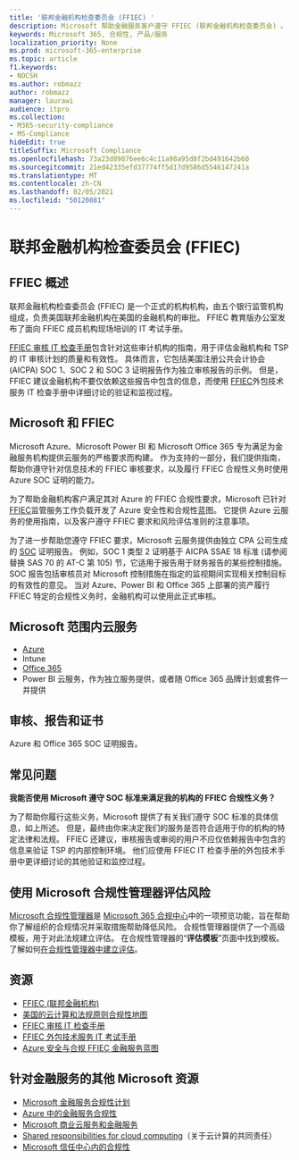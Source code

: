 ```yaml
---
title: '联邦金融机构检查委员会 (FFIEC) '
description: Microsoft 帮助金融服务客户遵守 FFIEC (联邦金融机构检查委员会) 。
keywords: Microsoft 365, 合规性, 产品/服务
localization_priority: None
ms.prod: microsoft-365-enterprise
ms.topic: article
f1.keywords:
- NOCSH
ms.author: robmazz
author: robmazz
manager: laurawi
audience: itpro
ms.collection:
- M365-security-compliance
- MS-Compliance
hideEdit: true
titleSuffix: Microsoft Compliance
ms.openlocfilehash: 73a23d89876ee6c4c11a98a95d8f2bd491642b60
ms.sourcegitcommit: 21ed42335efd37774ff5d17d9586d5546147241a
ms.translationtype: MT
ms.contentlocale: zh-CN
ms.lasthandoff: 02/05/2021
ms.locfileid: "50120881"
---
```

# <a name="federal-financial-institutions-examination-council-ffiec"></a>联邦金融机构检查委员会 (FFIEC) 

## <a name="ffiec-overview"></a>FFIEC 概述

联邦金融机构检查委员会 (FFIEC) 是一个正式的机构机构，由五个银行监管机构组成，负责美国联邦金融机构在美国的金融机构的审批。 FFIEC 教育版办公室发布了面向 FFIEC 成员机构现场培训的 IT 考试手册。

[FFIEC 审核 IT 检查手册](https://ithandbook.ffiec.gov/it-booklets/audit.aspx)包含针对这些审计机构的指南，用于评估金融机构和 TSP 的 IT 审核计划的质量和有效性。 具体而言，它包括美国注册公共会计协会 (AICPA) SOC 1、SOC 2 和 SOC 3 证明报告作为独立审核报告的示例。 但是，FFIEC 建议金融机构不要仅依赖这些报告中包含的信息，而使用 [FFIEC](https://ithandbook.ffiec.gov/it-booklets/outsourcing-technology-services.aspx)外包技术服务 IT 检查手册中详细讨论的验证和监视过程。

## <a name="microsoft-and-ffiec"></a>Microsoft 和 FFIEC

Microsoft Azure、Microsoft Power BI 和 Microsoft Office 365 专为满足为金融服务机构提供云服务的严格要求而构建。 作为支持的一部分，我们提供指南，帮助你遵守针对信息技术的 FFIEC 审核要求，以及履行 FFIEC 合规性义务时使用 Azure SOC 证明的能力。

为了帮助金融机构客户满足其对 Azure 的 FFIEC 合规性要求，Microsoft 已针对 [FFIEC](https://servicetrust.microsoft.com/ViewPage/FFIECBlueprint)监管服务工作负载开发了 Azure 安全性和合规性蓝图。 它提供 Azure 云服务的使用指南，以及客户遵守 FFIEC 要求和风险评估准则的注意事项。

为了进一步帮助您遵守 FFIEC 要求，Microsoft 云服务提供由独立 CPA 公司生成的 [SOC](offering-SOC.md) 证明报告。 例如，SOC 1 类型 2 证明基于 AICPA SSAE 18 标准 (请参阅替换 SAS 70 的 AT-C 第 105) 节，它适用于报告用于财务报告的某些控制措施。 SOC 报告包括审核员对 Microsoft 控制措施在指定的监视期间实现相关控制目标的有效性的意见。 当对 Azure、Power BI 和 Office 365 上部署的资产履行 FFIEC 特定的合规性义务时，金融机构可以使用此正式审核。

## <a name="microsoft-in-scope-cloud-services"></a>Microsoft 范围内云服务

- [Azure](https://aka.ms/AzureCompliance)
- Intune
- [Office 365](https://go.microsoft.com/fwlink/p/?LinkID=2077751)
- Power BI 云服务，作为独立服务提供，或者随 Office 365 品牌计划或套件一并提供

## <a name="audits-reports-and-certificates"></a>审核、报告和证书

Azure 和 Office 365 SOC 证明报告。

## <a name="frequently-asked-questions"></a>常见问题

**我能否使用 Microsoft 遵守 SOC 标准来满足我的机构的 FFIEC 合规性义务？**

为了帮助你履行这些义务，Microsoft 提供了有关我们遵守 SOC 标准的具体信息，如上所述。 但是，最终由你来决定我们的服务是否符合适用于你的机构的特定法律和法规。 FFIEC 还建议，审核报告或审阅的用户不应仅依赖报告中包含的信息来验证 TSP 的内部控制环境。 他们应使用 FFIEC IT 检查手册的外包[](https://ithandbook.ffiec.gov/it-booklets/outsourcing-technology-services.aspx)技术手册中更详细讨论的其他验证和监控过程。

## <a name="use-microsoft-compliance-manager-to-assess-your-risk"></a>使用 Microsoft 合规性管理器评估风险

[Microsoft 合规性管理器](/microsoft-365/compliance/compliance-manager)是 [Microsoft 365 合规中心](/microsoft-365/compliance/microsoft-365-compliance-center)中的一项预览功能，旨在帮助你了解组织的合规情况并采取措施帮助降低风险。 合规性管理器提供了一个高级模板，用于对此法规建立评估。 在合规性管理器的“**评估模板**”页面中找到模板。 了解如何[在合规性管理器中建立评估](/microsoft-365/compliance/compliance-manager-assessments)。

## <a name="resources"></a>资源

- [FFIEC (联邦金融机构) ](https://www.ffiec.gov/)
- [美国的云计算和法规原则合规性地图](https://servicetrust.microsoft.com/ViewPage/TrustDocuments?command=Download&downloadType=Document&downloadId=5b483567-00b0-4d86-96ae-ee887dadb61c&docTab=6d000410-c9e9-11e7-9a91-892aae8839ad_Compliance_Guides)
- [FFIEC 审核 IT 检查手册](https://ithandbook.ffiec.gov/it-booklets/audit.aspx)
- [FFIEC 外包技术服务 IT 考试手册](https://ithandbook.ffiec.gov/it-booklets/outsourcing-technology-services.aspx)
- [Azure 安全与合规 FFIEC 金融服务蓝图](https://servicetrust.microsoft.com/ViewPage/FFIECBlueprint)

## <a name="other-microsoft-resources-for-financial-services"></a>针对金融服务的其他 Microsoft 资源

- [Microsoft 金融服务合规性计划](https://www.microsoft.com/download/details.aspx?id=55332)
- [Azure 中的金融服务合规性](https://azure.microsoft.com/resources/videos/azurecon-2015-financial-services-compliance-in-azure/)
- [Microsoft 商业云服务和金融服务](https://servicetrust.microsoft.com/viewpage/financialservicesoverview)
- [Shared responsibilities for cloud computing](https://aka.ms/sharedresponsibility)（关于云计算的共同责任）
- [Microsoft 信任中心内的合规性](https://www.microsoft.com/trust-center/compliance/compliance-overview)

